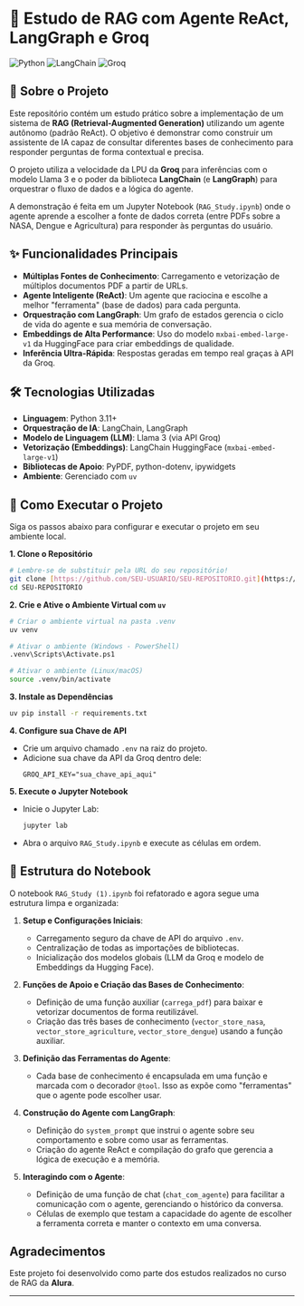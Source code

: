 # 🧠 Estudo de RAG com Agente ReAct, LangGraph e Groq

![Python](https://img.shields.io/badge/Python-3.11-blue?style=for-the-badge&logo=python)
![LangChain](https://img.shields.io/badge/LangChain-Framework-green?style=for-the-badge)
![Groq](https://img.shields.io/badge/Groq-LPU%20Inference-orange?style=for-the-badge)

## 🎯 Sobre o Projeto

Este repositório contém um estudo prático sobre a implementação de um sistema de **RAG (Retrieval-Augmented Generation)** utilizando um agente autônomo (padrão ReAct). O objetivo é demonstrar como construir um assistente de IA capaz de consultar diferentes bases de conhecimento para responder perguntas de forma contextual e precisa.

O projeto utiliza a velocidade da LPU da **Groq** para inferências com o modelo Llama 3 e o poder da biblioteca **LangChain** (e **LangGraph**) para orquestrar o fluxo de dados e a lógica do agente.

A demonstração é feita em um Jupyter Notebook (`RAG_Study.ipynb`) onde o agente aprende a escolher a fonte de dados correta (entre PDFs sobre a NASA, Dengue e Agricultura) para responder às perguntas do usuário.

## ✨ Funcionalidades Principais

- **Múltiplas Fontes de Conhecimento**: Carregamento e vetorização de múltiplos documentos PDF a partir de URLs.
- **Agente Inteligente (ReAct)**: Um agente que raciocina e escolhe a melhor "ferramenta" (base de dados) para cada pergunta.
- **Orquestração com LangGraph**: Um grafo de estados gerencia o ciclo de vida do agente e sua memória de conversação.
- **Embeddings de Alta Performance**: Uso do modelo `mxbai-embed-large-v1` da HuggingFace para criar embeddings de qualidade.
- **Inferência Ultra-Rápida**: Respostas geradas em tempo real graças à API da Groq.

## 🛠️ Tecnologias Utilizadas

* **Linguagem**: Python 3.11+
* **Orquestração de IA**: LangChain, LangGraph
* **Modelo de Linguagem (LLM)**: Llama 3 (via API Groq)
* **Vetorização (Embeddings)**: LangChain HuggingFace (`mxbai-embed-large-v1`)
* **Bibliotecas de Apoio**: PyPDF, python-dotenv, ipywidgets
* **Ambiente**: Gerenciado com `uv`

## 🚀 Como Executar o Projeto

Siga os passos abaixo para configurar e executar o projeto em seu ambiente local.

**1. Clone o Repositório**
```bash
# Lembre-se de substituir pela URL do seu repositório!
git clone [https://github.com/SEU-USUARIO/SEU-REPOSITORIO.git](https://github.com/SEU-USUARIO/SEU-REPOSITORIO.git)
cd SEU-REPOSITORIO
```

**2. Crie e Ative o Ambiente Virtual com `uv`**
```bash
# Criar o ambiente virtual na pasta .venv
uv venv

# Ativar o ambiente (Windows - PowerShell)
.venv\Scripts\Activate.ps1

# Ativar o ambiente (Linux/macOS)
source .venv/bin/activate
```

**3. Instale as Dependências**
```bash
uv pip install -r requirements.txt
```

**4. Configure sua Chave de API**
   - Crie um arquivo chamado `.env` na raiz do projeto.
   - Adicione sua chave da API da Groq dentro dele:
     ```
     GROQ_API_KEY="sua_chave_api_aqui"
     ```

**5. Execute o Jupyter Notebook**
   - Inicie o Jupyter Lab:
     ```bash
     jupyter lab
     ```
   - Abra o arquivo `RAG_Study.ipynb` e execute as células em ordem.

## 📖 Estrutura do Notebook

O notebook `RAG_Study (1).ipynb` foi refatorado e agora segue uma estrutura limpa e organizada:

1.  **Setup e Configurações Iniciais**:
    * Carregamento seguro da chave de API do arquivo `.env`.
    * Centralização de todas as importações de bibliotecas.
    * Inicialização dos modelos globais (LLM da Groq e modelo de Embeddings da Hugging Face).

2.  **Funções de Apoio e Criação das Bases de Conhecimento**:
    * Definição de uma função auxiliar (`carrega_pdf`) para baixar e vetorizar documentos de forma reutilizável.
    * Criação das três bases de conhecimento (`vector_store_nasa`, `vector_store_agriculture`, `vector_store_dengue`) usando a função auxiliar.

3.  **Definição das Ferramentas do Agente**:
    * Cada base de conhecimento é encapsulada em uma função e marcada com o decorador `@tool`. Isso as expõe como "ferramentas" que o agente pode escolher usar.

4.  **Construção do Agente com LangGraph**:
    * Definição do `system_prompt` que instrui o agente sobre seu comportamento e sobre como usar as ferramentas.
    * Criação do agente ReAct e compilação do grafo que gerencia a lógica de execução e a memória.

5.  **Interagindo com o Agente**:
    * Definição de uma função de chat (`chat_com_agente`) para facilitar a comunicação com o agente, gerenciando o histórico da conversa.
    * Células de exemplo que testam a capacidade do agente de escolher a ferramenta correta e manter o contexto em uma conversa.

## Agradecimentos

Este projeto foi desenvolvido como parte dos estudos realizados no curso de RAG da **Alura**.

---